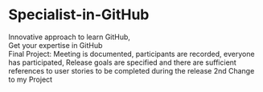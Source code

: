 # Specialist-in-GitHub
Innovative approach to learn GitHub,
<br>
Get your expertise in GitHub
<br>
Final Project: Meeting is documented, participants are recorded, everyone has participated, Release goals are specified and there are sufficient references to user stories to be completed during the release
2nd Change to my Project
